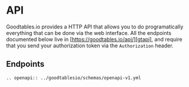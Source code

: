 # API

Goodtables.io provides a HTTP API that allows you to do programatically
everything that can be done via the web interface. All the endpoints documented
below live in [https://goodtables.io/api/][gtapi], and require that you send
your authorization token via the `Authorization` header.

## Endpoints

```eval_rst
.. openapi:: ../goodtablesio/schemas/openapi-v1.yml
```


[gtapi]: https://goodtables.io/api/ "Goodtables.io API"
